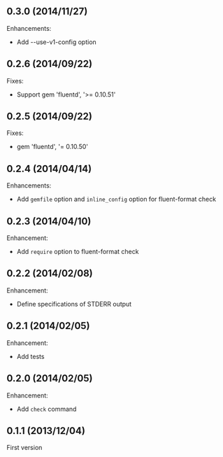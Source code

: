 ## 0.3.0 (2014/11/27)

Enhancements:

* Add --use-v1-config option

## 0.2.6 (2014/09/22)

Fixes:

* Support gem 'fluentd', '>= 0.10.51'

## 0.2.5 (2014/09/22)

Fixes:

* gem 'fluentd', '= 0.10.50'

## 0.2.4 (2014/04/14)

Enhancements:

* Add `gemfile` option and `inline_config` option for fluent-format check

## 0.2.3 (2014/04/10)

Enhancement:

* Add `require` option to fluent-format check

## 0.2.2 (2014/02/08)

Enhancement:

* Define specifications of STDERR output

## 0.2.1 (2014/02/05)

Enhancement:

* Add tests

## 0.2.0 (2014/02/05)

Enhancement:

* Add `check` command

## 0.1.1 (2013/12/04)

First version

